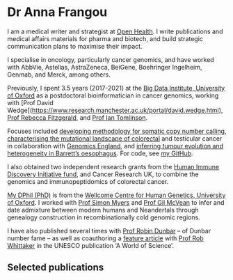 # Dr Anna Frangou

I am a medical writer and strategist at [Open Health](https://www.openhealthgroup.com). I write publications and medical affairs materials for pharma and biotech, and build strategic communication plans to maximise their impact. 

I specialise in oncology, particularly cancer genomics, and have worked with AbbVie, Astellas, AstraZeneca, BeiGene, Boehringer Ingelheim, Genmab, and Merck, among others.

Previously, I spent 3.5 years (2017-2021) at the [Big Data Institute, University of Oxford](https://www.bdi.ox.ac.uk/Team/anna-frangou) as a postdoctoral bioinformatician in cancer genomics, working with [Prof David Wedge[(https://www.research.manchester.ac.uk/portal/david.wedge.html), [Prof Rebecca Fitzgerald](https://www.oncology.cam.ac.uk/directory/r-fitzgerald), and [Prof Ian Tomlinson](https://www.ed.ac.uk/cancer-centre/research/tomlinson-group). 

Focuses included [developing methodology for somatic copy number calling](https://github.com/afrangou/CleanCNA), [characterising the mutational landscape of colorectal](https://www.biorxiv.org/content/10.1101/2022.11.16.515599v1) and testicular cancer in collaboration with [Genomics England](https://www.genomicsengland.co.uk), and [inferring tumour evolution and heterogeneity in Barrett’s oesophagus](https://www.nature.com/articles/s41467-022-28237-4). For code, see [my GitHub](https://github.com/afrangou). 

I also obtained two independent research grants from the [Human Immune Discovery Initiative fund](https://www.immunology.ox.ac.uk/human-immune-discovery-initiative/hidi-internal-fund), and Cancer Research UK, to combine the genomics and immunopeptidomics of colorectal cancer.

[My DPhil (PhD)](https://ora.ox.ac.uk/objects/uuid:ca235cb7-4d90-41d6-ad3d-0883567783a1) is from the [Wellcome Centre for Human Genetics, University of Oxford](https://www.well.ox.ac.uk/). I worked with [Prof Simon Myers](https://myersgroup.github.io/index.html) and [Prof Gil McVean](https://www.ndm.ox.ac.uk/team/professor-gil-mcvean) to infer and date admixture between modern humans and Neandertals through genealogy construction in recombinationally cold genomic regions. 

I have also published several times with [Prof Robin Dunbar](https://www.psy.ox.ac.uk/people/robin-dunbar) – of Dunbar number fame – as well as coauthoring a [feature article](https://www.researchgate.net/publication/286264410_Wildlife_in_a_warming_world) with [Prof Rob Whittaker](https://www.geog.ox.ac.uk/staff/rwhittaker.html) in the UNESCO publication ‘A World of Science’. 

## Selected publications 

